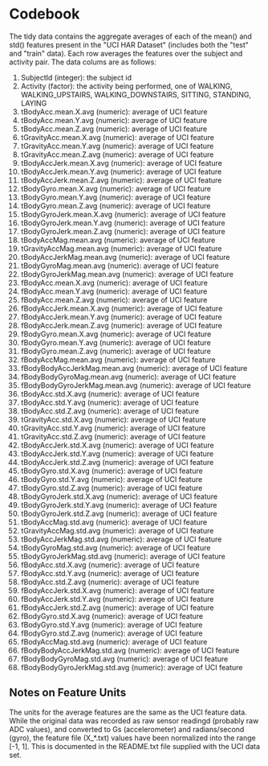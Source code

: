 # Codebook

The tidy data contains the aggregate averages of each of the mean() and
std() features present in the "UCI HAR Dataset" (includes both the "test"
and "train" data).  Each row averages the features over the subject and
activity pair.  The data colums are as follows:

 1. SubjectId (integer): the subject id
 1. Activity (factor): the activity being performed, one of WALKING,
    WALKING\_UPSTAIRS, WALKING\_DOWNSTAIRS, SITTING, STANDING, LAYING
 1. tBodyAcc.mean.X.avg (numeric): average of UCI feature
 1. tBodyAcc.mean.Y.avg (numeric): average of UCI feature
 1. tBodyAcc.mean.Z.avg (numeric): average of UCI feature
 1. tGravityAcc.mean.X.avg (numeric): average of UCI feature
 1. tGravityAcc.mean.Y.avg (numeric): average of UCI feature
 1. tGravityAcc.mean.Z.avg (numeric): average of UCI feature
 1. tBodyAccJerk.mean.X.avg (numeric): average of UCI feature
 1. tBodyAccJerk.mean.Y.avg (numeric): average of UCI feature
 1. tBodyAccJerk.mean.Z.avg (numeric): average of UCI feature
 1. tBodyGyro.mean.X.avg (numeric): average of UCI feature
 1. tBodyGyro.mean.Y.avg (numeric): average of UCI feature
 1. tBodyGyro.mean.Z.avg (numeric): average of UCI feature
 1. tBodyGyroJerk.mean.X.avg (numeric): average of UCI feature
 1. tBodyGyroJerk.mean.Y.avg (numeric): average of UCI feature
 1. tBodyGyroJerk.mean.Z.avg (numeric): average of UCI feature
 1. tBodyAccMag.mean.avg (numeric): average of UCI feature
 1. tGravityAccMag.mean.avg (numeric): average of UCI feature
 1. tBodyAccJerkMag.mean.avg (numeric): average of UCI feature
 1. tBodyGyroMag.mean.avg (numeric): average of UCI feature
 1. tBodyGyroJerkMag.mean.avg (numeric): average of UCI feature
 1. fBodyAcc.mean.X.avg (numeric): average of UCI feature
 1. fBodyAcc.mean.Y.avg (numeric): average of UCI feature
 1. fBodyAcc.mean.Z.avg (numeric): average of UCI feature
 1. fBodyAccJerk.mean.X.avg (numeric): average of UCI feature
 1. fBodyAccJerk.mean.Y.avg (numeric): average of UCI feature
 1. fBodyAccJerk.mean.Z.avg (numeric): average of UCI feature
 1. fBodyGyro.mean.X.avg (numeric): average of UCI feature
 1. fBodyGyro.mean.Y.avg (numeric): average of UCI feature
 1. fBodyGyro.mean.Z.avg (numeric): average of UCI feature
 1. fBodyAccMag.mean.avg (numeric): average of UCI feature
 1. fBodyBodyAccJerkMag.mean.avg (numeric): average of UCI feature
 1. fBodyBodyGyroMag.mean.avg (numeric): average of UCI feature
 1. fBodyBodyGyroJerkMag.mean.avg (numeric): average of UCI feature
 1. tBodyAcc.std.X.avg (numeric): average of UCI feature
 1. tBodyAcc.std.Y.avg (numeric): average of UCI feature
 1. tBodyAcc.std.Z.avg (numeric): average of UCI feature
 1. tGravityAcc.std.X.avg (numeric): average of UCI feature
 1. tGravityAcc.std.Y.avg (numeric): average of UCI feature
 1. tGravityAcc.std.Z.avg (numeric): average of UCI feature
 1. tBodyAccJerk.std.X.avg (numeric): average of UCI feature
 1. tBodyAccJerk.std.Y.avg (numeric): average of UCI feature
 1. tBodyAccJerk.std.Z.avg (numeric): average of UCI feature
 1. tBodyGyro.std.X.avg (numeric): average of UCI feature
 1. tBodyGyro.std.Y.avg (numeric): average of UCI feature
 1. tBodyGyro.std.Z.avg (numeric): average of UCI feature
 1. tBodyGyroJerk.std.X.avg (numeric): average of UCI feature
 1. tBodyGyroJerk.std.Y.avg (numeric): average of UCI feature
 1. tBodyGyroJerk.std.Z.avg (numeric): average of UCI feature
 1. tBodyAccMag.std.avg (numeric): average of UCI feature
 1. tGravityAccMag.std.avg (numeric): average of UCI feature
 1. tBodyAccJerkMag.std.avg (numeric): average of UCI feature
 1. tBodyGyroMag.std.avg (numeric): average of UCI feature
 1. tBodyGyroJerkMag.std.avg (numeric): average of UCI feature
 1. fBodyAcc.std.X.avg (numeric): average of UCI feature
 1. fBodyAcc.std.Y.avg (numeric): average of UCI feature
 1. fBodyAcc.std.Z.avg (numeric): average of UCI feature
 1. fBodyAccJerk.std.X.avg (numeric): average of UCI feature
 1. fBodyAccJerk.std.Y.avg (numeric): average of UCI feature
 1. fBodyAccJerk.std.Z.avg (numeric): average of UCI feature
 1. fBodyGyro.std.X.avg (numeric): average of UCI feature
 1. fBodyGyro.std.Y.avg (numeric): average of UCI feature
 1. fBodyGyro.std.Z.avg (numeric): average of UCI feature
 1. fBodyAccMag.std.avg (numeric): average of UCI feature
 1. fBodyBodyAccJerkMag.std.avg (numeric): average of UCI feature
 1. fBodyBodyGyroMag.std.avg (numeric): average of UCI feature
 1. fBodyBodyGyroJerkMag.std.avg (numeric): average of UCI feature

## Notes on Feature Units

The units for the average features are the same as the UCI feature data.
While the original data was recorded as raw sensor readingd (probably raw
ADC values), and converted to Gs (accelerometer) and radians/second
(gyro), the feature file (X\_\*.txt) values have been normalized into the
range [-1, 1].  This is documented in the README.txt file supplied with
the UCI data set.

